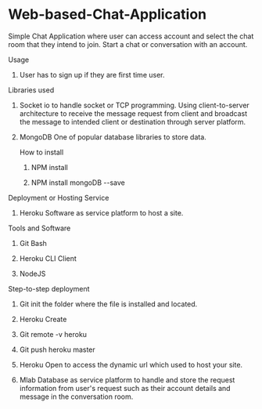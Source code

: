 # Web-based-Chat-Application

Simple Chat Application where user can access account and select the chat room that they intend to join. Start a chat or conversation 
with an account.

Usage

1. User has to sign up if they are first time user.


Libraries used

1. Socket io
   to handle socket or TCP programming. Using client-to-server architecture to receive the message request from client and broadcast
   the message to intended client or destination through server platform.
   

2. MongoDB
   One of popular database libraries to store data. 
   
   How to install
   1. NPM install
   
   2. NPM install mongoDB --save



Deployment or Hosting Service

1. Heroku
  Software as service platform to host a site. 
  
  Tools and Software
  1. Git Bash
  
  2. Heroku CLI Client
  
  3. NodeJS
 
  
  Step-to-step deployment
  1. Git init the folder where the file is installed and located.
  
  2. Heroku Create
  
  3. Git remote -v heroku <HEROKU GIT URL>
  
  4. Git push heroku master
  
  5. Heroku Open 
     to access the dynamic url which used to host your site.
  

2. Mlab
   Database as service platform to handle and store the request information from user's request such as their account details and message 
   in the conversation room.
